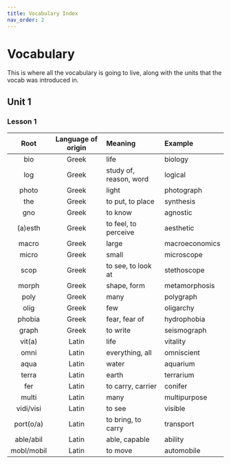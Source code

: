 ```yaml
---
title: Vocabulary Index
nav_order: 2
---
```


# Vocabulary

This is where all the vocabulary is going to live, along with the units that the vocab was introduced in.

## Unit 1

### Lesson 1
| Root          | Language of origin    | Meaning                   | Example           |
| :---:         | :---:                 | :---                      | :---              |
| bio           | Greek                 | life                      | biology           |
| log           | Greek                 | study of, reason, word    | logical           |
| photo         | Greek                 | light                     | photograph        |
| the           | Greek                 | to put, to place          | synthesis         |
| gno           | Greek                 | to know                   | agnostic          |
| (a)esth       | Greek                 | to feel, to perceive      | aesthetic         |
| macro         | Greek                 | large                     | macroeconomics    |
| micro         | Greek                 | small                     | microscope        |
| scop          | Greek                 | to see, to look at        | stethoscope       |
| morph         | Greek                 | shape, form               | metamorphosis     |
| poly          | Greek                 | many                      | polygraph         |
| olig          | Greek                 | few                       | oligarchy         |
| phobia        | Greek                 | fear, fear of             | hydrophobia       |
| graph         | Greek                 | to write                  | seismograph       |
| vit(a)        | Latin                 | life                      | vitality          |
| omni          | Latin                 | everything, all           | omniscient        |
| aqua          | Latin                 | water                     | aquarium          |
| terra         | Latin                 | earth                     | terrarium         |
| fer           | Latin                 | to carry, carrier         | conifer           |
| multi         | Latin                 | many                      | multipurpose      |
| vidi/visi     | Latin                 | to see                    | visible           |
| port(o/a)     | Latin                 | to bring, to carry        | transport         |
| able/abil     | Latin                 | able, capable             | ability           |
| mobl/mobil    | Latin                 | to move                   | automobile        |
